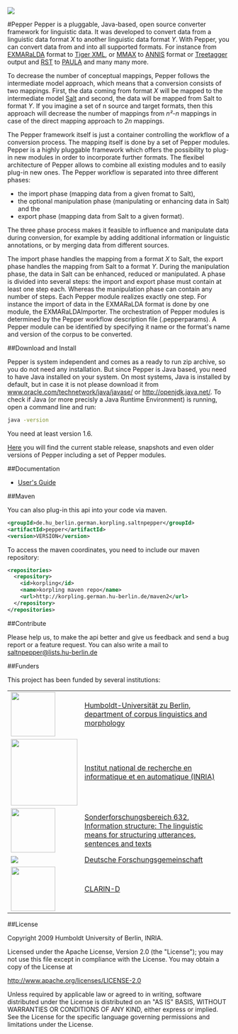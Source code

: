 ![](http://korpling.github.io/pepper/images/SaltNPepper_logo2010.png)

#Pepper
Pepper is a pluggable, Java-based, open source converter framework for linguistic data. It was developed to convert data from a linguistic data format _X_ to another linguistic data format _Y_. With Pepper, you can convert data from and into all supported formats. For instance from <a href="http://www.exmaralda.org/">EXMARaLDA</a> format to <a href="http://www.ims.uni-stuttgart.de/forschung/ressourcen/werkzeuge/TIGERSearch/doc/html/TigerXML.html">Tiger XML</a>, or <a href="http://mmax2.sourceforge.net/">MMAX</a>
to <a href="http://www.sfb632.uni-potsdam.de/annis/">ANNIS</a> format or <a href="http://www.wagsoft.com/RSTTool/">Treetagger</a> output and <a href="">RST</a> to <a href="https://www.sfb632.uni-potsdam.de/en/paula.html">PAULA</a> and many many more.

To decrease the number of conceptual mappings, Pepper follows the intermediate model approach, which means that a conversion consists of two mappings. First, the data coming from format _X_ will be mapped to the intermediate model <a href="http://u.hu-berlin.de/saltnpepper">Salt</a> and second, the data will be mapped from Salt to format _Y_. If you imagine a set of n source and target formats, then this approach will decrease the number of mappings from _n²-n_ mappings in case of the direct mapping approach to _2n_ mappings.

The Pepper framework itself is just a container controlling the workflow of a conversion process. The mapping itself is done by a set of Pepper modules. Pepper is a highly pluggable framework which offers the possibility to plug-in new modules in order to incorporate further formats. The flexibel architecture of Pepper allows to combine all existing modules and to easily plug-in new ones. The Pepper workflow is separated into three different phases:
<ul>
  <li>the import phase (mapping data from a given fromat to Salt),</li>
  <li>the optional manipulation phase (manipulating or enhancing data in Salt) and the</li>
  <li>export phase (mapping data from Salt to a given format).</li> 
</ul>
The three phase process makes it feasible to influence and manipulate data during conversion, for example by adding additional information or linguistic annotations, or by merging data from different sources.

The import phase handles the mapping from a format _X_ to Salt, the export phase handles the mapping from Salt to a format _Y_. During the manipulation phase, the data in Salt can be enhanced, reduced or manipulated. A phase is divided into several steps: the import and export phase must contain at least one step each. Whereas the manipulation phase can contain any number of steps. Each Pepper module realizes exactly one step. For instance the import of data in the EXMARaLDA format is done by one module, the EXMARaLDAImporter. The orchestration of Pepper modules is determined by the Pepper workflow description file (.pepperparams). A Pepper module can be identified by specifying it name or the format's name and version of the corpus to be converted.

##Download and Install

Pepper is system independent and comes as a ready to run zip archive, so you do not need any
installation. But since Pepper is Java based, you need to have Java installed on your system. On most
systems, Java is installed by default, but in case it is not please download it from
www.oracle.com/technetwork/java/javase/ or http://openjdk.java.net/. To check if Java (or more precisly a Java
Runtime Environment) is running, open a command line and run:
```bash
java -version
```
You need at least version 1.6.

<a href="https://korpling.german.hu-berlin.de/saltnpepper/repository/saltNpepper_full/">Here</a> you will find the current stable release, snapshots and even older versions of Pepper including a set of Pepper modules.


##Documentation
* <a href="http://korpling.github.io/pepper/docs/pepper_usersGuide.pdf">User's Guide</a>

##Maven

You can also plug-in this api into your code via maven. 

```xml
<groupId>de.hu_berlin.german.korpling.saltnpepper</groupId>
<artifactId>pepper</artifactId>
<version>VERSION</version>
```

To access the maven coordinates, you need to include our maven repository:

```xml
<repositories>
  <repository>
    <id>korpling</id>
    <name>korpling maven repo</name>
    <url>http://korpling.german.hu-berlin.de/maven2</url>
  </repository>
</repositories>
```

##Contribute

Please help us, to make the api better and give us feedback and send a bug report or a feature request. You can also write a mail to saltnpepper@lists.hu-berlin.de


##Funders

This project has been funded by several institutions:

<table>
  <tr>
    <td><a href="https://www.linguistik.hu-berlin.de/institut/professuren/korpuslinguistik/standardseite-en?set_language=en&cl=en"><img width="100" src="https://www.linguistik.hu-berlin.de/institut/professuren/korpuslinguistik/forschung/whig/Inhalte/609px-Huberlin-logo.svg.jpg"/></a></td> 
    <td><a href="https://www.linguistik.hu-berlin.de/institut/professuren/korpuslinguistik/standardseite-en?set_language=en&cl=en">Humboldt-Universität zu Berlin, department of corpus linguistics and morphology</a></td>
  </tr>
  <tr>
    <td><a href="http://www.inria.fr/en"><img width="150" src="http://www.inria.fr/extension/site_inria/design/site_inria/images/logos/logo_INRIA_en.png"/></a></td> 
    <td><a href="http://www.inria.fr/en">Institut national de recherche en informatique et en automatique (INRIA)</a></td>
  </tr>
  <tr>
    <td><a href="https://www.sfb632.uni-potsdam.de/en/"><img width="100" src="https://www.sfb632.uni-potsdam.de/images/SFB-Bilder/bridge_big.jpg"/></a></td> 
    <td><a href="https://www.sfb632.uni-potsdam.de/en/">Sonderforschungsbereich 632, Information structure: The linguistic means for structuring utterances, sentences and texts </a></td>
  </tr>
  <tr>
    <td><a href="http://www.dfg.de/en/"><img src="http://www.dfg.de/includes/images/dfg_logo.gif"/></a></td> 
    <td><a href="http://www.dfg.de/en/">Deutsche Forschungsgemeinschaft</a></td>
  </tr>
  <tr>
    <td><a href="http://de.clarin.eu/en/"><img width="100" src="http://www.bbaw.de/forschung/clarin/uebersicht/bild"/></a></td> 
    <td><a href="http://de.clarin.eu/en/">CLARIN-D</a></td>
  </tr>
</table>


##License

  Copyright 2009 Humboldt University of Berlin, INRIA.

  Licensed under the Apache License, Version 2.0 (the "License");
  you may not use this file except in compliance with the License.
  You may obtain a copy of the License at
 
  http://www.apache.org/licenses/LICENSE-2.0

  Unless required by applicable law or agreed to in writing, software
  distributed under the License is distributed on an "AS IS" BASIS,
  WITHOUT WARRANTIES OR CONDITIONS OF ANY KIND, either express or implied.
  See the License for the specific language governing permissions and
  limitations under the License.

